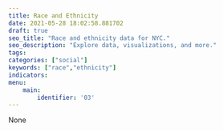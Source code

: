 ```yaml
---
title: Race and Ethnicity
date: 2021-05-28 18:02:58.881702
draft: true
seo_title: "Race and ethnicity data for NYC."
seo_description: "Explore data, visualizations, and more."
tags: 
categories: ["social"]
keywords: ["race","ethnicity"]
indicators: 
menu:
    main:
        identifier: '03'
---
```


None
